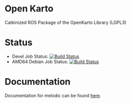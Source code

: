 # Open Karto

Catkinized ROS Package of the OpenKarto Library (LGPL3)

# Status

 * Devel Job Status: [![Build Status](http://build.ros.org/buildStatus/icon?job=Mdev__open_karto__ubuntu_bionic_amd64)](http://build.ros.org/job/Mdev__open_karto__ubuntu_bionic_amd64/)
 * AMD64 Debian Job Status: [![Build Status](http://build.ros.org/buildStatus/icon?job=Mbin_uB64__open_karto__ubuntu_bionic_amd64__binary)](http://build.ros.org/job/Mbin_uB64__open_karto__ubuntu_bionic_amd64__binary/)

# Documentation

Documentation for melodic can be found [here](http://docs.ros.org/melodic/api/open_karto/html/index.html).
